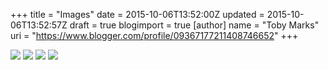 +++
title = "Images"
date = 2015-10-06T13:52:00Z
updated = 2015-10-06T13:52:57Z
draft = true
blogimport = true 
[author]
	name = "Toby Marks"
	uri = "https://www.blogger.com/profile/09367177211408746652"
+++

<img border="0" src="http://4.bp.blogspot.com/-AX45zmH5-oE/VhQ0OqAmDhI/AAAAAAAACtY/WRx-NxksyKw/s2048/apple-touch-icon-57x57.png" /> <img border="0" src="http://1.bp.blogspot.com/-DRar78BwABo/VhQ0Oy9ErmI/AAAAAAAACtc/xcByxuyYafE/s2048/apple-touch-icon-72x72.png" /> <img border="0" src="http://2.bp.blogspot.com/-JZDUYATgEiA/VhQ0OiK9TWI/AAAAAAAACto/OgBJKmBKPXM/s2048/apple-touch-icon-114x114.png" /> <img border="0" src="http://4.bp.blogspot.com/-ed318yrdW7Q/VhQ0Or5xuPI/AAAAAAAACtU/X8eB4hNt1mY/s2048/apple-touch-icon-144x144.png" />
